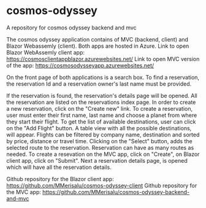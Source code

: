 # cosmos-odyssey
A repository for cosmos odyssey backend and mvc

The cosmos odyssey application contains of MVC (backend, client) and Blazor Webassemly (client).
Both apps are hosted in Azure.
Link to open Blazor WebAssemly client app: https://cosmosclientappblazor.azurewebsites.net/
Link to open MVC version of the app: https://cosmosodysseyapp.azurewebsites.net/

On the front page of both applications is a search box. To find a reservation, the reservation Id and a reservation owner's last name must be provided.

If the reservation is found, the reservation's details page will be opened.
All the reservation are listed on the reservations index page. In order to create a new reservation, click on the "Create new" link.
To create a reservation, user must enter their first name, last name and choose a planet from where they start their flight. To get the list of available destinations, user can click on the "Add Flight" button. A table view with all the possible destinations, will appear. Flights can be filtered by company name, destination and sorted by price, distance or travel time. Clicking on the "Select" button, adds the selected route to the reservation. Reservation can have as many routes as needed. To create a resevation on the MVC app, click on "Create", on Blazor client app, click on "Submit". 
Next a reservation details page, is opened which will have all the reservation details.

Github repository for the Blazor client app: https://github.com/MMerisalu/cosmos-odyssey-client
Github repository for the MVC app: https://github.com/MMerisalu/cosmos-odyssey-backend-and-mvc
 